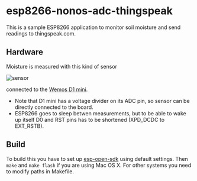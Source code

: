 # esp8266-nonos-adc-thingspeak
This is a sample ESP8266 application to monitor soil moisture and send readings to thingspeak.com.
## Hardware
Moisture is measured with this kind of sensor

![sensor](http://obrazki.elektroda.pl/4588601200_1491160818.jpg)

connected to the [Wemos D1 mini](https://www.wemos.cc/product/d1-mini.html).

* Note that D1 mini has a voltage divider on its ADC pin, so sensor can be directly connected to the board.
* ESP8266 goes to sleep betwen measurements, but to be able to wake up itself D0 and RST pins has to be shortened (XPD_DCDC to EXT_RSTB). 

## Build
To build this you have to set up [esp-open-sdk](https://github.com/pfalcon/esp-open-sdk) using default settings. Then `make` and `make flash` if you are using Mac OS X. For other systems you need to modify paths in Makefile.